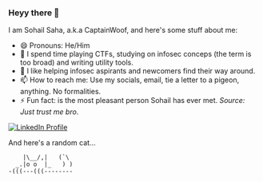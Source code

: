 ### Heyy there 👋
I am Sohail Saha, a.k.a CaptainWoof, and here's some stuff about me:

- 😄 Pronouns: He/Him
- 🌱 I spend time playing CTFs, studying on infosec conceps (the term is too broad) and writing utility tools.
- 🏃 I like helping infosec aspirants and newcomers find their way around.
- 📫 How to reach me: Use my socials, email, tie a letter to a pigeon, anything. No formalities.
- ⚡ Fun fact: <INSERT YOUR NAME HERE> is the most pleasant person Sohail has ever met. *Source: Just trust me bro*.    

[![LinkedIn Profile](https://drive.google.com/uc?export=download&id=1-urO6Jiqs5e-KW8QsBIZ6UrdaXFylknP)](https://www.linkedin.com/in/sohail-saha)

And here's a random cat...
```
    |\__/,|   (`\
  _.|o o  |_   ) )
-(((---(((--------
```
